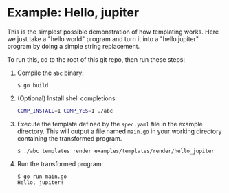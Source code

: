 # Example: Hello, jupiter

This is the simplest possible demonstration of how templating works. Here we
just take a "hello world" program and turn it into a "hello jupiter" program
by doing a simple string replacement.

To run this, cd to the root of this git repo, then run these steps:

1. Compile the `abc` binary:

    ```shell
    $ go build
    ```

1. (Optional) Install shell completions:

    ```sh
    COMP_INSTALL=1 COMP_YES=1 ./abc
    ```

1. Execute the template defined by the `spec.yaml` file in the example directory.
This will output a file named `main.go` in your working directory containing
the transformed program.

    ```shell
    $ ./abc templates render examples/templates/render/hello_jupiter
    ```

1. Run the transformed program:

    ```shell
    $ go run main.go
    Hello, jupiter!
    ```
